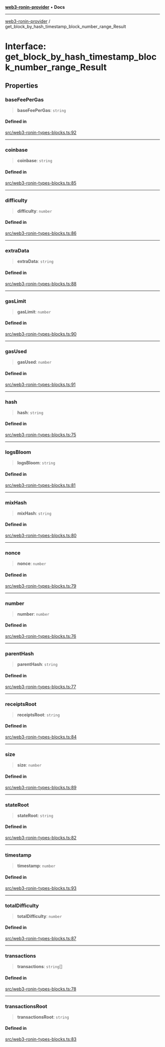 [**web3-ronin-provider**](../README.md) • **Docs**

***

[web3-ronin-provider](../globals.md) / get\_block\_by\_hash\_timestamp\_block\_number\_range\_Result

# Interface: get\_block\_by\_hash\_timestamp\_block\_number\_range\_Result

## Properties

### baseFeePerGas

> **baseFeePerGas**: `string`

#### Defined in

[src/web3-ronin-types-blocks.ts:92](https://github.com/chuacw/web3-ronin-provider/blob/5334d3e4a39d6911ce4028a880b09b3429564837/src/web3-ronin-types-blocks.ts#L92)

***

### coinbase

> **coinbase**: `string`

#### Defined in

[src/web3-ronin-types-blocks.ts:85](https://github.com/chuacw/web3-ronin-provider/blob/5334d3e4a39d6911ce4028a880b09b3429564837/src/web3-ronin-types-blocks.ts#L85)

***

### difficulty

> **difficulty**: `number`

#### Defined in

[src/web3-ronin-types-blocks.ts:86](https://github.com/chuacw/web3-ronin-provider/blob/5334d3e4a39d6911ce4028a880b09b3429564837/src/web3-ronin-types-blocks.ts#L86)

***

### extraData

> **extraData**: `string`

#### Defined in

[src/web3-ronin-types-blocks.ts:88](https://github.com/chuacw/web3-ronin-provider/blob/5334d3e4a39d6911ce4028a880b09b3429564837/src/web3-ronin-types-blocks.ts#L88)

***

### gasLimit

> **gasLimit**: `number`

#### Defined in

[src/web3-ronin-types-blocks.ts:90](https://github.com/chuacw/web3-ronin-provider/blob/5334d3e4a39d6911ce4028a880b09b3429564837/src/web3-ronin-types-blocks.ts#L90)

***

### gasUsed

> **gasUsed**: `number`

#### Defined in

[src/web3-ronin-types-blocks.ts:91](https://github.com/chuacw/web3-ronin-provider/blob/5334d3e4a39d6911ce4028a880b09b3429564837/src/web3-ronin-types-blocks.ts#L91)

***

### hash

> **hash**: `string`

#### Defined in

[src/web3-ronin-types-blocks.ts:75](https://github.com/chuacw/web3-ronin-provider/blob/5334d3e4a39d6911ce4028a880b09b3429564837/src/web3-ronin-types-blocks.ts#L75)

***

### logsBloom

> **logsBloom**: `string`

#### Defined in

[src/web3-ronin-types-blocks.ts:81](https://github.com/chuacw/web3-ronin-provider/blob/5334d3e4a39d6911ce4028a880b09b3429564837/src/web3-ronin-types-blocks.ts#L81)

***

### mixHash

> **mixHash**: `string`

#### Defined in

[src/web3-ronin-types-blocks.ts:80](https://github.com/chuacw/web3-ronin-provider/blob/5334d3e4a39d6911ce4028a880b09b3429564837/src/web3-ronin-types-blocks.ts#L80)

***

### nonce

> **nonce**: `number`

#### Defined in

[src/web3-ronin-types-blocks.ts:79](https://github.com/chuacw/web3-ronin-provider/blob/5334d3e4a39d6911ce4028a880b09b3429564837/src/web3-ronin-types-blocks.ts#L79)

***

### number

> **number**: `number`

#### Defined in

[src/web3-ronin-types-blocks.ts:76](https://github.com/chuacw/web3-ronin-provider/blob/5334d3e4a39d6911ce4028a880b09b3429564837/src/web3-ronin-types-blocks.ts#L76)

***

### parentHash

> **parentHash**: `string`

#### Defined in

[src/web3-ronin-types-blocks.ts:77](https://github.com/chuacw/web3-ronin-provider/blob/5334d3e4a39d6911ce4028a880b09b3429564837/src/web3-ronin-types-blocks.ts#L77)

***

### receiptsRoot

> **receiptsRoot**: `string`

#### Defined in

[src/web3-ronin-types-blocks.ts:84](https://github.com/chuacw/web3-ronin-provider/blob/5334d3e4a39d6911ce4028a880b09b3429564837/src/web3-ronin-types-blocks.ts#L84)

***

### size

> **size**: `number`

#### Defined in

[src/web3-ronin-types-blocks.ts:89](https://github.com/chuacw/web3-ronin-provider/blob/5334d3e4a39d6911ce4028a880b09b3429564837/src/web3-ronin-types-blocks.ts#L89)

***

### stateRoot

> **stateRoot**: `string`

#### Defined in

[src/web3-ronin-types-blocks.ts:82](https://github.com/chuacw/web3-ronin-provider/blob/5334d3e4a39d6911ce4028a880b09b3429564837/src/web3-ronin-types-blocks.ts#L82)

***

### timestamp

> **timestamp**: `number`

#### Defined in

[src/web3-ronin-types-blocks.ts:93](https://github.com/chuacw/web3-ronin-provider/blob/5334d3e4a39d6911ce4028a880b09b3429564837/src/web3-ronin-types-blocks.ts#L93)

***

### totalDifficulty

> **totalDifficulty**: `number`

#### Defined in

[src/web3-ronin-types-blocks.ts:87](https://github.com/chuacw/web3-ronin-provider/blob/5334d3e4a39d6911ce4028a880b09b3429564837/src/web3-ronin-types-blocks.ts#L87)

***

### transactions

> **transactions**: `string`[]

#### Defined in

[src/web3-ronin-types-blocks.ts:78](https://github.com/chuacw/web3-ronin-provider/blob/5334d3e4a39d6911ce4028a880b09b3429564837/src/web3-ronin-types-blocks.ts#L78)

***

### transactionsRoot

> **transactionsRoot**: `string`

#### Defined in

[src/web3-ronin-types-blocks.ts:83](https://github.com/chuacw/web3-ronin-provider/blob/5334d3e4a39d6911ce4028a880b09b3429564837/src/web3-ronin-types-blocks.ts#L83)
